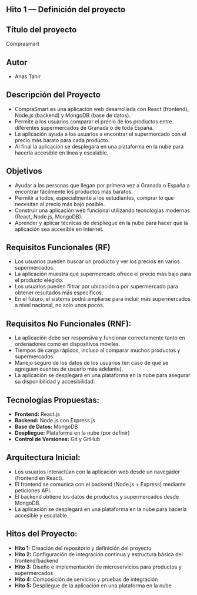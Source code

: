 ## Hito 1 — Definición del proyecto

## Título del proyecto
Comprasmart

## Autor
- Anas Tahir

## Descripción del Proyecto
- CompraSmart es una aplicación web desarrollada con React (frontend), Node.js (backend) y MongoDB (base de datos).
- Permite a los usuarios comparar el precio de los productos entre diferentes supermercados de Granada o de toda España.
- La aplicación ayuda a los usuarios a encontrar el supermercado con el precio más barato para cada producto.
- Al final la aplicación se desplegará en una plataforma en la nube para hacerla accesible en línea y escalable.

## Objetivos
- Ayudar a las personas que llegan por primera vez a Granada o España a encontrar fácilmente los productos más baratos.
- Permitir a todos, especialmente a los estudiantes, comprar lo que necesitan al precio más bajo posible.
- Construir una aplicación web funcional utilizando tecnologías modernas (React, Node.js, MongoDB).
- Aprender y aplicar técnicas de despliegue en la nube para hacer que la aplicación sea accesible en Internet.

## Requisitos Funcionales (RF)
- Los usuarios pueden buscar un producto y ver los precios en varios supermercados.
- La aplicación muestra qué supermercado ofrece el precio más bajo para el producto elegido.
- Los usuarios pueden filtrar por ubicación o por supermercado para obtener resultados más específicos.
- En el futuro, el sistema podrá ampliarse para incluir más supermercados a nivel nacional, no solo unos pocos.

## Requisitos No Funcionales (RNF):
- La aplicación debe ser responsiva y funcionar correctamente tanto en ordenadores como en dispositivos móviles.
- Tiempos de carga rápidos, incluso al comparar muchos productos y supermercados.
- Manejo seguro de los datos de los usuarios (en caso de que se agreguen cuentas de usuario más adelante).
- La aplicación se desplegará en una plataforma en la nube para asegurar su disponibilidad y accesibilidad.

## Tecnologías Propuestas:
- **Frontend:** React.js  
- **Backend:** Node.js con Express.js  
- **Base de Datos:** MongoDB  
- **Despliegue:** Plataforma en la nube (por definir)  
- **Control de Versiones:** Git y GitHub  

## Arquitectura Inicial:
- Los usuarios interactúan con la aplicación web desde un navegador (frontend en React).  
- El frontend se comunica con el backend (Node.js + Express) mediante peticiones API.  
- El backend obtiene los datos de productos y supermercados desde MongoDB.  
- La aplicación se desplegará en una plataforma en la nube para hacerla accesible y escalable.

## Hitos del Proyecto:
- **Hito 1:** Creación del repositorio y definición del proyecto  
- **Hito 2:** Configuración de integración continua y estructura básica del frontend/backend  
- **Hito 3:** Diseño e implementación de microservicios para productos y supermercados  
- **Hito 4:** Composición de servicios y pruebas de integración  
- **Hito 5:** Despliegue de la aplicación en una plataforma en la nube
